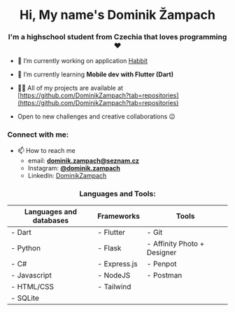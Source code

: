 <h1 align="center">Hi, My name's Dominik Žampach</h1>
<h3 align="center">I'm a highschool student from Czechia that loves programming ❤️</h3>

- 🔭 I’m currently working on application [Habbit](https://github.com/DominikZampach/Habbit)

- 🌱 I’m currently learning **Mobile dev with Flutter (Dart)**

- 👨‍💻 All of my projects are available at [https://github.com/DominikZampach?tab=repositories](https://github.com/DominikZampach?tab=repositories)

- Open to new challenges and creative collaborations 😉

<h3 align="left">Connect with me:</h3>

- 📫 How to reach me
  - email: **dominik.zampach@seznam.cz**
  - Instagram: [**@dominik.zampach**](https://www.instagram.com/dominik.zampach/)
  - LinkedIn: [DominikZampach](https://www.linkedin.com/in/dominik-zampach/)

<h3 align="center">Languages and Tools:</h3>

<div align="center">
  
  | Languages and databases | Frameworks | Tools |
  | ----------------------- | ---------- | ----- |
  | - Dart                  | - Flutter  | - Git |
  | - Python                | - Flask    | - Affinity Photo + Designer |
  | - C#                    | - Express.js | - Penpot |
  | - Javascript            | - NodeJS   | - Postman |
  | - HTML/CSS              | - Tailwind |         |
  | - SQLite                |            |         |

</div>
